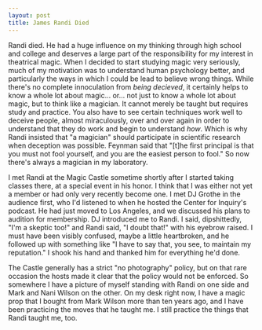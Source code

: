 ```yaml
---
layout: post
title: James Randi Died
---
```

Randi died. He had a huge influence on my thinking through high school and college and deserves a large part of the responsibility for my interest in theatrical magic. When I decided to start studying magic very seriously, much of my motivation was to understand human psychology better, and particularly the ways in which I could be lead to believe wrong things. While there's no complete innoculation from _being decieved_, it certainly helps to know a whole lot about magic... or... not just to know a whole lot about magic, but to think like a magician. It cannot merely be taught but requires study and practice. You also have to see certain techniques work well to deceive people, almost miraculously, over and over again in order to understand that they do work and begin to understand _how_. Which is why Randi insisted that "a magician" should participate in scientific research when deception was possible. Feynman said that "[t]he first principal is that you must not fool yourself, and you are the easiest person to fool." So now there's always a magician in my laboratory.

I met Randi at the Magic Castle sometime shortly after I started taking classes there, at a special event in his honor. I think that I was either not yet a member or had only very recently become one. I met DJ Grothe in the audience first, who I'd listened to when he hosted the Center for Inquiry's podcast. He had just moved to Los Angeles, and we discussed his plans to audition for membership. DJ introduced me to Randi. I said, dipshittedly, "I'm a skeptic too!" and Randi said, "I doubt that!" with his eyebrow raised. I must have been visibly confused, maybe a little heartbroken, and he followed up with something like "I have to say that, you see, to maintain my reputation." I shook his hand and thanked him for everything he'd done.

The Castle generally has a strict "no photography" policy, but on that rare occasion the hosts made it clear that the policy would not be enforced. So somewhere I have a picture of myself standing with Randi on one side and Mark and Nani Wilson on the other. On my desk right now, I have a magic prop that I bought from Mark Wilson more than ten years ago, and I have been practicing the moves that he taught me. I still practice the things that Randi taught me, too.